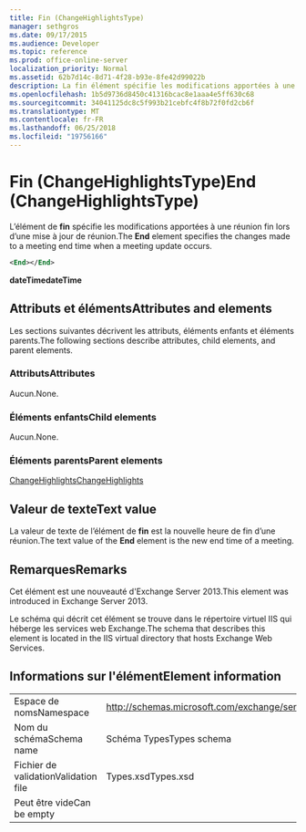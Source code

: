 ```yaml
---
title: Fin (ChangeHighlightsType)
manager: sethgros
ms.date: 09/17/2015
ms.audience: Developer
ms.topic: reference
ms.prod: office-online-server
localization_priority: Normal
ms.assetid: 62b7d14c-8d71-4f28-b93e-8fe42d99022b
description: La fin élément spécifie les modifications apportées à une extrémité de réunion du temps lors d’une mise à jour de réunion.
ms.openlocfilehash: 1b5d9736d8450c41316bcac8e1aaa4e5ff630c68
ms.sourcegitcommit: 34041125dc8c5f993b21cebfc4f8b72f0fd2cb6f
ms.translationtype: MT
ms.contentlocale: fr-FR
ms.lasthandoff: 06/25/2018
ms.locfileid: "19756166"
---
```

# <a name="end-changehighlightstype"></a><span data-ttu-id="b852e-103">Fin (ChangeHighlightsType)</span><span class="sxs-lookup"><span data-stu-id="b852e-103">End (ChangeHighlightsType)</span></span>

<span data-ttu-id="b852e-104">L’élément de **fin** spécifie les modifications apportées à une réunion fin lors d’une mise à jour de réunion.</span><span class="sxs-lookup"><span data-stu-id="b852e-104">The **End** element specifies the changes made to a meeting end time when a meeting update occurs.</span></span> 
  
```XML
<End></End>
```

 <span data-ttu-id="b852e-105">**dateTime**</span><span class="sxs-lookup"><span data-stu-id="b852e-105">**dateTime**</span></span>
## <a name="attributes-and-elements"></a><span data-ttu-id="b852e-106">Attributs et éléments</span><span class="sxs-lookup"><span data-stu-id="b852e-106">Attributes and elements</span></span>

<span data-ttu-id="b852e-107">Les sections suivantes décrivent les attributs, éléments enfants et éléments parents.</span><span class="sxs-lookup"><span data-stu-id="b852e-107">The following sections describe attributes, child elements, and parent elements.</span></span>
  
### <a name="attributes"></a><span data-ttu-id="b852e-108">Attributs</span><span class="sxs-lookup"><span data-stu-id="b852e-108">Attributes</span></span>

<span data-ttu-id="b852e-109">Aucun.</span><span class="sxs-lookup"><span data-stu-id="b852e-109">None.</span></span>
  
### <a name="child-elements"></a><span data-ttu-id="b852e-110">Éléments enfants</span><span class="sxs-lookup"><span data-stu-id="b852e-110">Child elements</span></span>

<span data-ttu-id="b852e-111">Aucun.</span><span class="sxs-lookup"><span data-stu-id="b852e-111">None.</span></span>
  
### <a name="parent-elements"></a><span data-ttu-id="b852e-112">Éléments parents</span><span class="sxs-lookup"><span data-stu-id="b852e-112">Parent elements</span></span>

[<span data-ttu-id="b852e-113">ChangeHighlights</span><span class="sxs-lookup"><span data-stu-id="b852e-113">ChangeHighlights</span></span>](changehighlights.md)
  
## <a name="text-value"></a><span data-ttu-id="b852e-114">Valeur de texte</span><span class="sxs-lookup"><span data-stu-id="b852e-114">Text value</span></span>

<span data-ttu-id="b852e-115">La valeur de texte de l’élément de **fin** est la nouvelle heure de fin d’une réunion.</span><span class="sxs-lookup"><span data-stu-id="b852e-115">The text value of the **End** element is the new end time of a meeting.</span></span> 
  
## <a name="remarks"></a><span data-ttu-id="b852e-116">Remarques</span><span class="sxs-lookup"><span data-stu-id="b852e-116">Remarks</span></span>

<span data-ttu-id="b852e-117">Cet élément est une nouveauté d'Exchange Server 2013.</span><span class="sxs-lookup"><span data-stu-id="b852e-117">This element was introduced in Exchange Server 2013.</span></span>
  
<span data-ttu-id="b852e-118">Le schéma qui décrit cet élément se trouve dans le répertoire virtuel IIS qui héberge les services web Exchange.</span><span class="sxs-lookup"><span data-stu-id="b852e-118">The schema that describes this element is located in the IIS virtual directory that hosts Exchange Web Services.</span></span>
  
## <a name="element-information"></a><span data-ttu-id="b852e-119">Informations sur l'élément</span><span class="sxs-lookup"><span data-stu-id="b852e-119">Element information</span></span>

|||
|:-----|:-----|
|<span data-ttu-id="b852e-120">Espace de noms</span><span class="sxs-lookup"><span data-stu-id="b852e-120">Namespace</span></span>  <br/> |http://schemas.microsoft.com/exchange/services/2006/types  <br/> |
|<span data-ttu-id="b852e-121">Nom du schéma</span><span class="sxs-lookup"><span data-stu-id="b852e-121">Schema name</span></span>  <br/> |<span data-ttu-id="b852e-122">Schéma Types</span><span class="sxs-lookup"><span data-stu-id="b852e-122">Types schema</span></span>  <br/> |
|<span data-ttu-id="b852e-123">Fichier de validation</span><span class="sxs-lookup"><span data-stu-id="b852e-123">Validation file</span></span>  <br/> |<span data-ttu-id="b852e-124">Types.xsd</span><span class="sxs-lookup"><span data-stu-id="b852e-124">Types.xsd</span></span>  <br/> |
|<span data-ttu-id="b852e-125">Peut être vide</span><span class="sxs-lookup"><span data-stu-id="b852e-125">Can be empty</span></span>  <br/> ||
   

